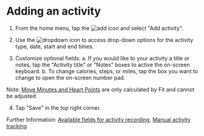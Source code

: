 # Adding an activity

1. From the home menu, tap the ![add](add.png) icon and select "Add activity".

2. Use the ![dropdown](dropdown.png) icon to access drop-down options for the activity type, date, start and end times.

3. Customize optional fields:
  a. If you would like to your activity a title or notes, tap the "Activity title" or "Notes" boxes to active the on-screen keyboard.
  b. To change calories, steps, or miles, tap the box you want to change to open the on-screen number pad.

  Note: [Move Minutes and Heart Points]( concept4heartpointsmoveminutes.html ) are only calculated by Fit and cannot be adjusted

4. Tap "Save" in the top right corner.

Further Information: [Available fields for activity recording](reference1activityfields.html), [Manual activity tracking](concept2manualactivity.html)
